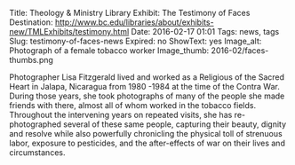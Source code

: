 Title: Theology & Ministry Library Exhibit: The Testimony of Faces
Destination: http://www.bc.edu/libraries/about/exhibits-new/TMLExhibits/testimony.html
Date: 2016-02-17 01:01 
Tags: news, tags 
Slug: testimony-of-faces-news 
Expired: no
ShowText: yes
Image_alt: Photograph of a female tobacco worker
Image_thumb: 2016-02/faces-thumbs.png

Photographer Lisa Fitzgerald lived and worked as a Religious of the Sacred Heart in Jalapa, Nicaragua from 1980 -1984 at the time of the Contra War. During those years, she took photographs of many of the people she made friends with there, almost all of whom worked in the tobacco fields. Throughout the intervening years on repeated visits, she has re-photographed several of these same people, capturing their beauty, dignity and resolve while also powerfully chronicling the physical toll of strenuous labor, exposure to pesticides, and the after-effects of war on their lives and circumstances.
